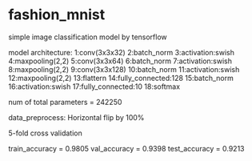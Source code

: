 # fashion_mnist
simple image classification model by tensorflow

model architecture:
1:conv(3x3x32)
2:batch_norm
3:activation:swish
4:maxpooling(2,2)
5:conv(3x3x64)
6:batch_norm
7:activation:swish
8:maxpooling(2,2)
9:conv(3x3x128)
10:batch_norm
11:activation:swish
12:maxpooling(2,2)
13:flattern
14:fully_connected:128
15:batch_norm
16:activation:swish
17:fully_connected:10
18:softmax

num of total parameters = 242250

data_preprocess:
Horizontal flip by 100%

5-fold cross validation

train_accuracy = 0.9805
val_accuracy = 0.9398
test_accuracy = 0.9213
